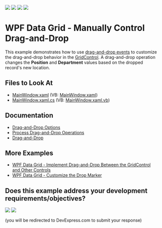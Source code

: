 <!-- default badges list -->
![](https://img.shields.io/endpoint?url=https://codecentral.devexpress.com/api/v1/VersionRange/128651902/24.2.1%2B)
[![](https://img.shields.io/badge/Open_in_DevExpress_Support_Center-FF7200?style=flat-square&logo=DevExpress&logoColor=white)](https://supportcenter.devexpress.com/ticket/details/E3921)
[![](https://img.shields.io/badge/📖_How_to_use_DevExpress_Examples-e9f6fc?style=flat-square)](https://docs.devexpress.com/GeneralInformation/403183)
[![](https://img.shields.io/badge/💬_Leave_Feedback-feecdd?style=flat-square)](#does-this-example-address-your-development-requirementsobjectives)
<!-- default badges end -->

# WPF Data Grid - Manually Control Drag-and-Drop

This example demonstrates how to use [drag-and-drop events](https://docs.devexpress.com/WPF/119241/controls-and-libraries/data-grid/drag-and-drop/drag-and-drop-options) to customize the drag-and-drop behavior in the [GridControl](https://docs.devexpress.com/WPF/DevExpress.Xpf.Grid.GridControl).
A drag-and-drop operation changes the **Position** and **Department** values based on the dropped record's new location.

<!-- default file list -->

## Files to Look At

* [MainWindow.xaml](./CS/MainWindow.xaml) (VB: [MainWindow.xaml](./VB/MainWindow.xaml))
* [MainWindow.xaml.cs](./CS/MainWindow.xaml.cs) (VB: [MainWindow.xaml.vb](./VB/MainWindow.xaml.vb))

<!-- default file list end -->

## Documentation

* [Drag-and-Drop Options](https://docs.devexpress.com/WPF/119241/controls-and-libraries/data-grid/drag-and-drop/drag-and-drop-options)
* [Process Drag-and-Drop Operations](https://docs.devexpress.com/WPF/400431/controls-and-libraries/data-grid/drag-and-drop/process-drag-and-drop-operations)
* [Drag-and-Drop](http://docs.devexpress.com/WPF/11346/controls-and-libraries/data-grid/drag-and-drop)

## More Examples

* [WPF Data Grid - Implement Drag-and-Drop Between the GridControl and Other Controls](https://github.com/DevExpress-Examples/how-to-implement-drag-and-drop-between-the-gridcontrol-and-other-controls-t566741)
* [WPF Data Grid - Customize the Drop Marker](https://github.com/DevExpress-Examples/how-to-customize-drop-marker-t568780)
<!-- feedback -->
## Does this example address your development requirements/objectives?

[<img src="https://www.devexpress.com/support/examples/i/yes-button.svg"/>](https://www.devexpress.com/support/examples/survey.xml?utm_source=github&utm_campaign=how-to-manually-control-drag-and-drop-in-the-gridcontrol-e3921&~~~was_helpful=yes) [<img src="https://www.devexpress.com/support/examples/i/no-button.svg"/>](https://www.devexpress.com/support/examples/survey.xml?utm_source=github&utm_campaign=how-to-manually-control-drag-and-drop-in-the-gridcontrol-e3921&~~~was_helpful=no)

(you will be redirected to DevExpress.com to submit your response)
<!-- feedback end -->
